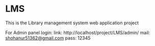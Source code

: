 # LMS
This is the Library management system web application project

For Admin panel login:
link: http://localhost/project/LMS/admin/
mail: shohanur51362@gmail.com
pass: 12345
